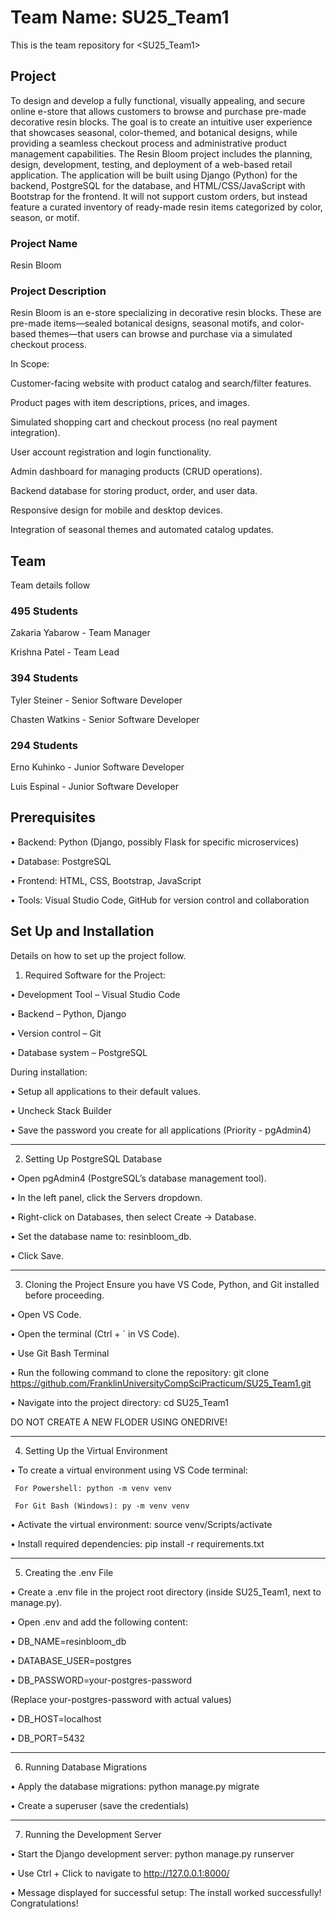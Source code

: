 # Team Name: SU25_Team1

This is the team repository for <SU25_Team1>

## Project

To design and develop a fully functional, visually appealing, and secure online e-store that allows customers to browse and purchase pre-made decorative resin blocks. The goal is to create an intuitive user experience that showcases seasonal, color-themed, and botanical designs, while providing a seamless checkout process and administrative product management capabilities. The Resin Bloom project includes the planning, design, development, testing, and deployment of a web-based retail application. The application will be built using Django (Python) for the backend, PostgreSQL for the database, and HTML/CSS/JavaScript with Bootstrap for the frontend. It will not support custom orders, but instead feature a curated inventory of ready-made resin items categorized by color, season, or motif.

### Project Name
Resin Bloom

### Project Description  
Resin Bloom is an e-store specializing in decorative resin blocks. These are pre-made items—sealed botanical designs, seasonal motifs, and color-based themes—that users can browse and purchase via a simulated checkout process. 

In Scope:

Customer-facing website with product catalog and search/filter features.

Product pages with item descriptions, prices, and images.

Simulated shopping cart and checkout process (no real payment integration).

User account registration and login functionality.

Admin dashboard for managing products (CRUD operations).

Backend database for storing product, order, and user data.

Responsive design for mobile and desktop devices.

Integration of seasonal themes and automated catalog updates.

## Team

Team details follow

### 495 Students 

Zakaria Yabarow - Team Manager

Krishna Patel - Team Lead

### 394 Students

Tyler Steiner - Senior Software Developer

Chasten Watkins - Senior Software Developer

### 294 Students

Erno Kuhinko - Junior Software Developer

Luis Espinal - Junior Software Developer

## Prerequisites

•	Backend: Python (Django, possibly Flask for specific microservices)

•	Database: PostgreSQL

•	Frontend: HTML, CSS, Bootstrap, JavaScript

•	Tools: Visual Studio Code, GitHub for version control and collaboration

## Set Up and Installation

Details on how to set up the project follow.

1.	Required Software for the Project:
   
•	Development Tool – Visual Studio Code 

•	Backend – Python, Django

•	Version control – Git 

•	Database system – PostgreSQL 

During installation:

• Setup all applications to their default values.

• Uncheck Stack Builder

• Save the password you create for all applications (Priority - pgAdmin4)

________________________________________
2.	Setting Up PostgreSQL Database
   
•	Open pgAdmin4 (PostgreSQL’s database management tool).

•	In the left panel, click the Servers dropdown.

•	Right-click on Databases, then select Create → Database.

•	Set the database name to: resinbloom_db.

•	Click Save.

________________________________________
3.	 Cloning the Project Ensure you have VS Code, Python, and Git installed before proceeding.
   
•	Open VS Code.

•	Open the terminal (Ctrl + ` in VS Code). 

•	Use Git Bash Terminal

•	Run the following command to clone the repository: git clone https://github.com/FranklinUniversityCompSciPracticum/SU25_Team1.git

•	Navigate into the project directory: cd SU25_Team1

DO NOT CREATE A NEW FLODER USING ONEDRIVE!
________________________________________
 4.   Setting Up the Virtual Environment
    
•	To create a virtual environment using VS Code terminal: 

     For Powershell: python -m venv venv
   
     For Git Bash (Windows): py -m venv venv
   
•	Activate the virtual environment: source venv/Scripts/activate

•	Install required dependencies: pip install -r requirements.txt

________________________________________
5.   Creating the .env File
   
•	Create a .env file in the project root directory (inside SU25_Team1, next to manage.py).

•	Open .env and add the following content:

   •	DB_NAME=resinbloom_db
   
   •	DATABASE_USER=postgres

   •	DB_PASSWORD=your-postgres-password

   (Replace your-postgres-password with actual values)
   
   •	DB_HOST=localhost

   •	DB_PORT=5432
________________________________________
6.   Running Database Migrations
   
•	Apply the database migrations: python manage.py migrate

•	Create a superuser (save the credentials)

________________________________________
7.   Running the Development Server
   
•	Start the Django development server: python manage.py runserver

•	Use Ctrl + Click to navigate to http://127.0.0.1:8000/

•	Message displayed for successful setup: The install worked successfully! Congratulations! 







